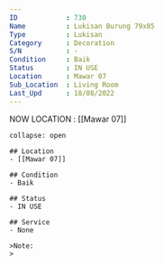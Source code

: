 ```yaml
---
ID            : 730
Name          : Lukisan Burung 79x85
Type          : Lukisan
Category      : Decoration
S/N           : -
Condition     : Baik
Status        : IN USE
Location      : Mawar 07
Sub_Location  : Living Room
Last_Upd      : 18/08/2022
---
```



NOW LOCATION : [[Mawar 07]]

```ad-History
collapse: open

## Location
- [[Mawar 07]]

## Condition
- Baik

## Status
- IN USE

## Service
- None

>Note:
>


```

